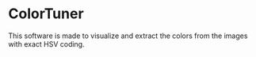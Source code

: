 # ColorTuner
This software is made to visualize and extract the colors from the images with exact HSV coding. 
